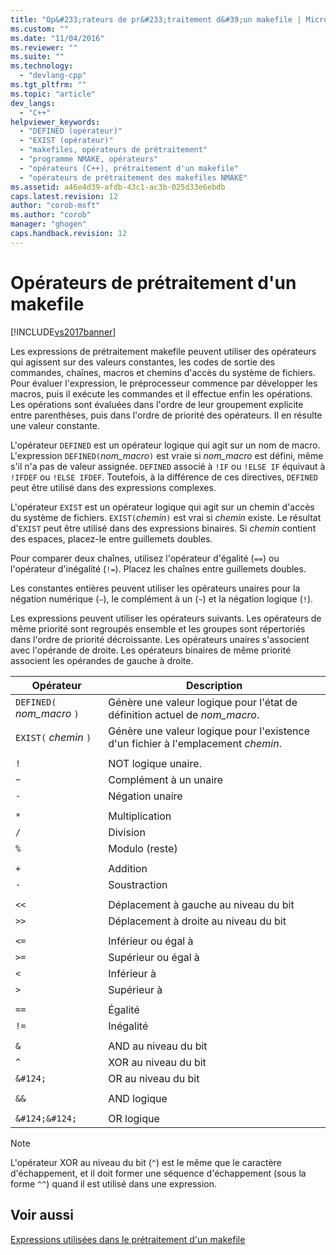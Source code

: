 ```yaml
---
title: "Op&#233;rateurs de pr&#233;traitement d&#39;un makefile | Microsoft Docs"
ms.custom: ""
ms.date: "11/04/2016"
ms.reviewer: ""
ms.suite: ""
ms.technology: 
  - "devlang-cpp"
ms.tgt_pltfrm: ""
ms.topic: "article"
dev_langs: 
  - "C++"
helpviewer_keywords: 
  - "DEFINED (opérateur)"
  - "EXIST (opérateur)"
  - "makefiles, opérateurs de prétraitement"
  - "programme NMAKE, opérateurs"
  - "opérateurs (C++), prétraitement d'un makefile"
  - "opérateurs de prétraitement des makefiles NMAKE"
ms.assetid: a46e4d39-afdb-43c1-ac3b-025d33e6ebdb
caps.latest.revision: 12
author: "corob-msft"
ms.author: "corob"
manager: "ghogen"
caps.handback.revision: 12
---
```

# Op&#233;rateurs de pr&#233;traitement d&#39;un makefile
[!INCLUDE[vs2017banner](../assembler/inline/includes/vs2017banner.md)]

Les expressions de prétraitement makefile peuvent utiliser des opérateurs qui agissent sur des valeurs constantes, les codes de sortie des commandes, chaînes, macros et chemins d'accès du système de fichiers.  Pour évaluer l'expression, le préprocesseur commence par développer les macros, puis il exécute les commandes et il effectue enfin les opérations.  Les opérations sont évaluées dans l'ordre de leur groupement explicite entre parenthèses, puis dans l'ordre de priorité des opérateurs.  Il en résulte une valeur constante.  
  
 L'opérateur `DEFINED` est un opérateur logique qui agit sur un nom de macro.  L'expression `DEFINED(`*nom\_macro*`)` est vraie si *nom\_macro* est défini, même s'il n'a pas de valeur assignée.  `DEFINED` associé à `!IF` ou `!ELSE IF` équivaut à `!IFDEF` ou `!ELSE IFDEF`.  Toutefois, à la différence de ces directives, `DEFINED` peut être utilisé dans des expressions complexes.  
  
 L'opérateur `EXIST` est un opérateur logique qui agit sur un chemin d'accès du système de fichiers.  `EXIST(`*chemin*`)` est vrai si *chemin* existe.  Le résultat d'`EXIST` peut être utilisé dans des expressions binaires.  Si *chemin* contient des espaces, placez\-le entre guillemets doubles.  
  
 Pour comparer deux chaînes, utilisez l'opérateur d'égalité \(`==`\) ou l'opérateur d'inégalité \(`!=`\).  Placez les chaînes entre guillemets doubles.  
  
 Les constantes entières peuvent utiliser les opérateurs unaires pour la négation numérique \(`–`\), le complément à un \(`~`\) et la négation logique \(`!`\).  
  
 Les expressions peuvent utiliser les opérateurs suivants.  Les opérateurs de même priorité sont regroupés ensemble et les groupes sont répertoriés dans l'ordre de priorité décroissante.  Les opérateurs unaires s'associent avec l'opérande de droite.  Les opérateurs binaires de même priorité associent les opérandes de gauche à droite.  
  
|Opérateur|Description|  
|---------------|-----------------|  
|`DEFINED(` *nom\_macro* `)`|Génère une valeur logique pour l'état de définition actuel de *nom\_macro*.|  
|`EXIST(` *chemin* `)`|Génère une valeur logique pour l'existence d'un fichier à l'emplacement *chemin*.|  
|||  
|`!`|NOT logique unaire.|  
|`~`|Complément à un unaire|  
|`-`|Négation unaire|  
|||  
|`*`|Multiplication|  
|`/`|Division|  
|`%`|Modulo \(reste\)|  
|||  
|`+`|Addition|  
|`-`|Soustraction|  
|||  
|`<<`|Déplacement à gauche au niveau du bit|  
|`>>`|Déplacement à droite au niveau du bit|  
|||  
|`<=`|Inférieur ou égal à|  
|`>=`|Supérieur ou égal à|  
|`<`|Inférieur à|  
|`>`|Supérieur à|  
|||  
|`==`|Égalité|  
|`!=`|Inégalité|  
|||  
|`&`|AND au niveau du bit|  
|`^`|XOR au niveau du bit|  
|`&#124;`|OR au niveau du bit|  
|||  
|`&&`|AND logique|  
|||  
|`&#124;&#124;`|OR logique|  
  
> [!NOTE]
>  L'opérateur XOR au niveau du bit \(`^`\) est le même que le caractère d'échappement, et il doit former une séquence d'échappement \(sous la forme `^^`\) quand il est utilisé dans une expression.  
  
## Voir aussi  
 [Expressions utilisées dans le prétraitement d'un makefile](../build/expressions-in-makefile-preprocessing.md)
